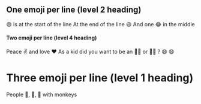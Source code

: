 ## One emoji per line (level 2 heading)
:smile: is at the start of the line
At the end of the line :smiley:
And one :joy: in the middle 

#### Two emoji per line (level 4 heading)
Peace :v: and love :heart:
As a kid did you want to be an 	:astronaut: or :scientist: ?
:smile: :smile:

# Three emoji per line (level 1 heading)
People :see_no_evil:,  :hear_no_evil:, :speak_no_evil: with monkeys
